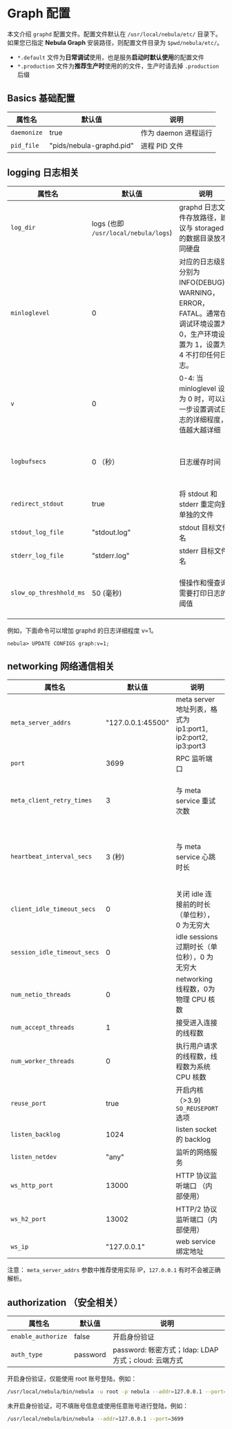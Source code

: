 # Graph 配置

本文介绍 `graphd` 配置文件。配置文件默认在 `/usr/local/nebula/etc/` 目录下。如果您已指定 **Nebula Graph** 安装路径，则配置文件目录为 `$pwd/nebula/etc/`。

* `*.default` 文件为**日常调试**使用，也是服务**启动时默认使用**的配置文件
* `*.production` 文件为**推荐生产时**使用的的文件，生产时请去掉 `.production` 后缀

## Basics 基础配置

属性名                    | 默认值                   | 说明
-------------------------| ------------------------ | -----------
`daemonize`              | true                     | 作为 daemon 进程运行
`pid_file`               | "pids/nebula-graphd.pid" | 进程 PID 文件

## logging 日志相关

属性名                   | 默认值                    | 说明  | 动态修改 |
-------------------------| ------------------------ | ----------- | -------- |
`log_dir`  | logs  (也即 `/usr/local/nebula/logs`) | graphd 日志文件存放路径，建议与 storaged 的数据目录放不同硬盘 |  |
`minloglevel` | 0 | 对应的日志级别分别为 INFO(DEBUG)，WARNING，ERROR，FATAL。通常在调试环境设置为 0，生产环境设置为 1，设置为 4 不打印任何日志。 | UPDATE CONFIGS 命令修改，立刻生效 |
`v` | 0 | 0-4: 当 minloglevel 设置为 0 时，可以进一步设置调试日志的详细程度，值越大越详细 | UPDATE CONFIGS 命令修改，立刻生效 |
`logbufsecs` | 0 （秒） | 日志缓存时间 | UPDATE CONFIGS 命令修改，立刻生效 |
`redirect_stdout`               | true                     | 将 stdout 和 stderr 重定向到单独的文件 |  |
`stdout_log_file`               | "stdout.log"              | stdout 目标文件名
`stderr_log_file`               | "stderr.log"              | stderr 目标文件名
`slow_op_threshhold_ms`         | 50 (毫秒)     | 慢操作和慢查询需要打印日志的阈值 | UPDATE CONFIGS 命令修改，立刻生效 |

例如，下面命令可以增加 graphd 的日志详细程度 v=1。

```ngql
nebula> UPDATE CONFIGS graph:v=1;
```

## networking 网络通信相关

属性名                   | 默认值            | 说明 | 动态修改
------------------------------- | ------------------------ | ----------- | ------
`meta_server_addrs`             | "127.0.0.1:45500" |  meta server 地址列表，格式为 ip1:port1, ip2:port2, ip3:port3
`port`                          | 3699                     | RPC 监听端口
`meta_client_retry_times`       | 3 | 与 meta service 重试次数 | UPDATE CONFIGS 命令修改，立刻生效 |
`heartbeat_interval_secs`       | 3 (秒) | 与 meta service 心跳时长 | UPDATE CONFIGS 命令修改，下个心跳周期生效
`client_idle_timeout_secs`      | 0                        | 关闭 idle 连接前的时长（单位秒）， 0 为无穷大
`session_idle_timeout_secs`     | 0                    | idle sessions 过期时长（单位秒），0 为无穷大
`num_netio_threads`             | 0                        | networking 线程数，0为物理 CPU 核数
`num_accept_threads`            | 1                        | 接受进入连接的线程数
`num_worker_threads`            | 0                        | 执行用户请求的线程数，线程数为系统 CPU 核数
`reuse_port`                    | true                    | 开启内核（>3.9) `SO_REUSEPORT` 选项
`listen_backlog`                | 1024                     | listen socket 的 backlog
`listen_netdev`                 | "any"                    | 监听的网络服务
`ws_http_port`                  | 13000         |  HTTP 协议监听端口 （内部使用）
`ws_h2_port`                    | 13002         |  HTTP/2 协议监听端口（内部使用）
`ws_ip`                         | "127.0.0.1"   |  web service 绑定地址

注意： `meta_server_addrs` 参数中推荐使用实际 IP，`127.0.0.1` 有时不会被正确解析。

## authorization （安全相关）

属性名                   | 默认值            | 说明
------------------------------- | ------------------------ | -----------
`enable_authorize` | false | 开启身份验证
`auth_type`        | password | password: 帐密方式；ldap: LDAP 方式；cloud: 云端方式

开启身份验证，仅能使用 root 账号登陆，例如：

```bash
/usr/local/nebula/bin/nebula -u root -p nebula --addr=127.0.0.1 --port=3699
```

未开启身份验证，可不填账号信息或使用任意账号进行登陆，例如：

```bash
/usr/local/nebula/bin/nebula --addr=127.0.0.1 --port=3699
```